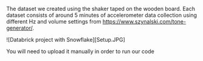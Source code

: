 The dataset we created using the shaker taped on the wooden board. Each dataset consists of around 5 minutes of accelerometer data collection using different Hz and volume settings from https://www.szynalski.com/tone-generator/. 

![Databrick project with Snowflake][Setup.JPG]

You will need to upload it manually in order to run our code
